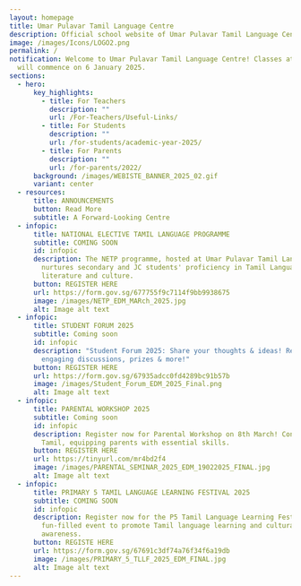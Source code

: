 ```yaml
---
layout: homepage
title: Umar Pulavar Tamil Language Centre
description: Official school website of Umar Pulavar Tamil Language Centre.
image: /images/Icons/LOGO2.png
permalink: /
notification: Welcome to Umar Pulavar Tamil Language Centre! Classes at UPTLC
  will commence on 6 January 2025.
sections:
  - hero:
      key_highlights:
        - title: For Teachers
          description: ""
          url: /For-Teachers/Useful-Links/
        - title: For Students
          description: ""
          url: /for-students/academic-year-2025/
        - title: For Parents
          description: ""
          url: /for-parents/2022/
      background: /images/WEBISTE_BANNER_2025_02.gif
      variant: center
  - resources:
      title: ANNOUNCEMENTS
      button: Read More
      subtitle: A Forward-Looking Centre
  - infopic:
      title: NATIONAL ELECTIVE TAMIL LANGUAGE PROGRAMME
      subtitle: COMING SOON
      id: infopic
      description: The NETP programme, hosted at Umar Pulavar Tamil Language Centre,
        nurtures secondary and JC students' proficiency in Tamil Language,
        literature and culture.
      button: REGISTER HERE
      url: https://form.gov.sg/677755f9c7114f9bb9938675
      image: /images/NETP_EDM_MARch_2025.jpg
      alt: Image alt text
  - infopic:
      title: STUDENT FORUM 2025
      subtitle: Coming soon
      id: infopic
      description: "Student Forum 2025: Share your thoughts & ideas! Register now for
        engaging discussions, prizes & more!"
      button: REGISTER HERE
      url: https://form.gov.sg/67935adcc0fd4289bc91b57b
      image: /images/Student_Forum_EDM_2025_Final.png
      alt: Image alt text
  - infopic:
      title: PARENTAL WORKSHOP 2025
      subtitle: Coming soon
      id: infopic
      description: Register now for Parental Workshop on 8th March! Conducted in
        Tamil, equipping parents with essential skills.
      button: REGISTER HERE
      url: https://tinyurl.com/mr4bd2f4
      image: /images/PARENTAL_SEMINAR_2025_EDM_19022025_FINAL.jpg
      alt: Image alt text
  - infopic:
      title: PRIMARY 5 TAMIL LANGUAGE LEARNING FESTIVAL 2025
      subtitle: COMING SOON
      id: infopic
      description: Register now for the P5 Tamil Language Learning Festival! A
        fun-filled event to promote Tamil language learning and cultural
        awareness.
      button: REGISTE HERE
      url: https://form.gov.sg/67691c3df74a76f34f6a19db
      image: /images/PRIMARY_5_TLLF_2025_EDM_FINAL.jpg
      alt: Image alt text
---
```

